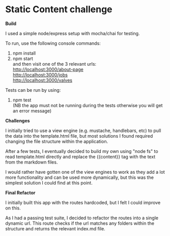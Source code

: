 # Static Content challenge

**Build**

I used a simple node/express setup with mocha/chai for testing.

To run, use the following console commands:  
1) npm install  
2) npm start  
and then visit one of the 3 relevant urls:  
<http://localhost:3000/about-page>  
<http://localhost:3000/jobs>  
<http://localhost:3000/valves>  

Tests can be run by using:  
1) npm test  
(NB the app must not be running during the tests otherwise you will get an error message)

**Challenges**

I initially tried to use a view engine (e.g. mustache, handlebars, etc) to pull the data into the template.html file, but most solutions I found required changing the file structure within the application.

After a few tests, I eventually decided to build my own using "node fs" to read template.html directly and replace the {{content}} tag with the text from the markdown files.

I would rather have gotten one of the view engines to work as they add a lot more functionality and can be used more dynamically, but this was the simplest solution I could find at this point.

**Final Refactor**

I initially built this app with the routes hardcoded, but I felt I could improve on this.

As I had a passing test suite, I decided to refactor the routes into a single dynamic url. This route checks if the url matches any folders within the structure and returns the relevant index.md file.


